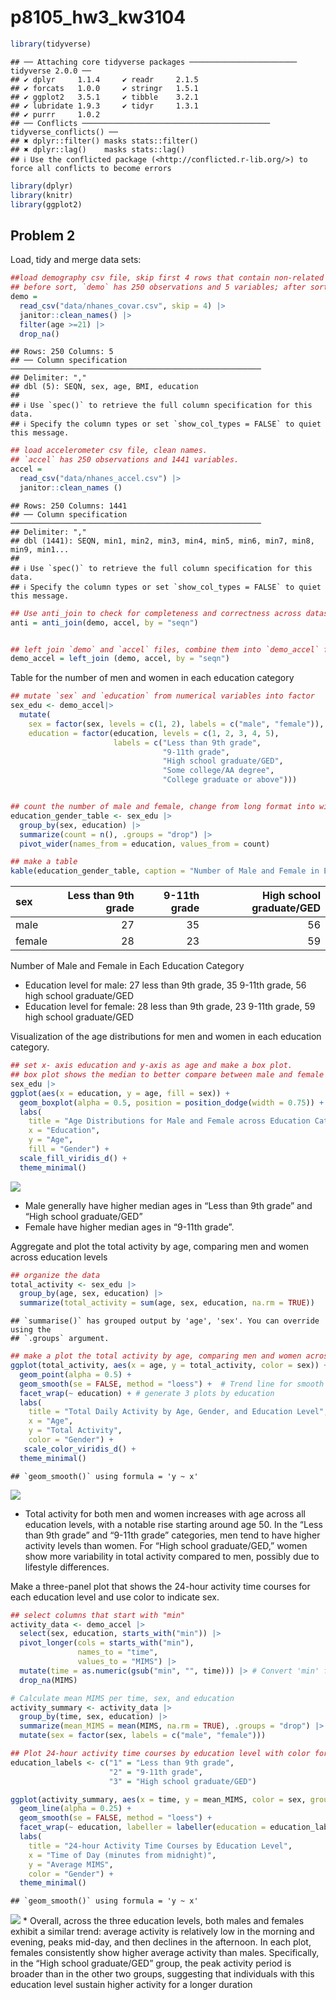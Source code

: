 p8105_hw3_kw3104
================

``` r
library(tidyverse)
```

    ## ── Attaching core tidyverse packages ──────────────────────── tidyverse 2.0.0 ──
    ## ✔ dplyr     1.1.4     ✔ readr     2.1.5
    ## ✔ forcats   1.0.0     ✔ stringr   1.5.1
    ## ✔ ggplot2   3.5.1     ✔ tibble    3.2.1
    ## ✔ lubridate 1.9.3     ✔ tidyr     1.3.1
    ## ✔ purrr     1.0.2     
    ## ── Conflicts ────────────────────────────────────────── tidyverse_conflicts() ──
    ## ✖ dplyr::filter() masks stats::filter()
    ## ✖ dplyr::lag()    masks stats::lag()
    ## ℹ Use the conflicted package (<http://conflicted.r-lib.org/>) to force all conflicts to become errors

``` r
library(dplyr)
library(knitr)
library(ggplot2)
```

## Problem 2

Load, tidy and merge data sets:

``` r
##load demography csv file, skip first 4 rows that contain non-related information, clean names.
## before sort, `demo` has 250 observations and 5 variables; after sort, `demo` has 228 observations and 5 variables.
demo = 
  read_csv("data/nhanes_covar.csv", skip = 4) |>
  janitor::clean_names() |>
  filter(age >=21) |>
  drop_na()
```

    ## Rows: 250 Columns: 5
    ## ── Column specification ────────────────────────────────────────────────────────
    ## Delimiter: ","
    ## dbl (5): SEQN, sex, age, BMI, education
    ## 
    ## ℹ Use `spec()` to retrieve the full column specification for this data.
    ## ℹ Specify the column types or set `show_col_types = FALSE` to quiet this message.

``` r
## load accelerometer csv file, clean names.
## `accel` has 250 observations and 1441 variables.
accel = 
  read_csv("data/nhanes_accel.csv") |>
  janitor::clean_names ()
```

    ## Rows: 250 Columns: 1441
    ## ── Column specification ────────────────────────────────────────────────────────
    ## Delimiter: ","
    ## dbl (1441): SEQN, min1, min2, min3, min4, min5, min6, min7, min8, min9, min1...
    ## 
    ## ℹ Use `spec()` to retrieve the full column specification for this data.
    ## ℹ Specify the column types or set `show_col_types = FALSE` to quiet this message.

``` r
## Use anti_join to check for completeness and correctness across datasets. `anti` shows 0 observation and 5 variables, means the all rows are matched.
anti = anti_join(demo, accel, by = "seqn")


## left join `demo` and `accel` files, combine them into `demo_accel` file based on seqn. `demo_accel` has 228 observations and 1445 variables
demo_accel = left_join (demo, accel, by = "seqn")
```

Table for the number of men and women in each education category

``` r
## mutate `sex` and `education` from numerical variables into factor
sex_edu <- demo_accel|>
  mutate(
    sex = factor(sex, levels = c(1, 2), labels = c("male", "female")),
    education = factor(education, levels = c(1, 2, 3, 4, 5), 
                       labels = c("Less than 9th grade", 
                                  "9-11th grade", 
                                  "High school graduate/GED", 
                                  "Some college/AA degree", 
                                  "College graduate or above")))


## count the number of male and female, change from long format into wide format using `pivot_wider`.
education_gender_table <- sex_edu |>
  group_by(sex, education) |>
  summarize(count = n(), .groups = "drop") |>
  pivot_wider(names_from = education, values_from = count)

## make a table
kable(education_gender_table, caption = "Number of Male and Female in Each Education Category")
```

| sex    | Less than 9th grade | 9-11th grade | High school graduate/GED |
|:-------|--------------------:|-------------:|-------------------------:|
| male   |                  27 |           35 |                       56 |
| female |                  28 |           23 |                       59 |

Number of Male and Female in Each Education Category

- Education level for male: 27 less than 9th grade, 35 9-11th grade, 56
  high school graduate/GED
- Education level for female: 28 less than 9th grade, 23 9-11th grade,
  59 high school graduate/GED

Visualization of the age distributions for men and women in each
education category.

``` r
## set x- axis education and y-axis as age and make a box plot. 
## box plot shows the median to better compare between male and female
sex_edu |>
ggplot(aes(x = education, y = age, fill = sex)) + 
  geom_boxplot(alpha = 0.5, position = position_dodge(width = 0.75)) +
  labs(
    title = "Age Distributions for Male and Female across Education Categories",
    x = "Education",
    y = "Age",
    fill = "Gender") +
  scale_fill_viridis_d() +
  theme_minimal()
```

![](p8105_hw3_kw3104_files/figure-gfm/unnamed-chunk-4-1.png)<!-- -->

- Male generally have higher median ages in “Less than 9th grade” and
  “High school graduate/GED”
- Female have higher median ages in “9-11th grade”.

Aggregate and plot the total activity by age, comparing men and women
across education levels

``` r
## organize the data
total_activity <- sex_edu |>
  group_by(age, sex, education) |>
  summarize(total_activity = sum(age, sex, education, na.rm = TRUE))
```

    ## `summarise()` has grouped output by 'age', 'sex'. You can override using the
    ## `.groups` argument.

``` r
## make a plot the total activity by age, comparing men and women across education levels
ggplot(total_activity, aes(x = age, y = total_activity, color = sex)) +
  geom_point(alpha = 0.5) + 
  geom_smooth(se = FALSE, method = "loess") +  # Trend line for smooth visualization
  facet_wrap(~ education) + # generate 3 plots by education
  labs(
    title = "Total Daily Activity by Age, Gender, and Education Level",
    x = "Age",
    y = "Total Activity",
    color = "Gender") +
   scale_color_viridis_d() +
  theme_minimal()
```

    ## `geom_smooth()` using formula = 'y ~ x'

![](p8105_hw3_kw3104_files/figure-gfm/unnamed-chunk-5-1.png)<!-- -->

- Total activity for both men and women increases with age across all
  education levels, with a notable rise starting around age 50. In the
  “Less than 9th grade” and “9-11th grade” categories, men tend to have
  higher activity levels than women. For “High school graduate/GED,”
  women show more variability in total activity compared to men,
  possibly due to lifestyle differences.

Make a three-panel plot that shows the 24-hour activity time courses for
each education level and use color to indicate sex.

``` r
## select columns that start with "min"
activity_data <- demo_accel |>
  select(sex, education, starts_with("min")) |>
  pivot_longer(cols = starts_with("min"), 
               names_to = "time", 
               values_to = "MIMS") |>
  mutate(time = as.numeric(gsub("min", "", time))) |> # Convert 'min' from dbl to numerical 
  drop_na(MIMS)

# Calculate mean MIMS per time, sex, and education
activity_summary <- activity_data |>
  group_by(time, sex, education) |>
  summarize(mean_MIMS = mean(MIMS, na.rm = TRUE), .groups = "drop") |>
  mutate(sex = factor(sex, labels = c("male", "female"))) 

## Plot 24-hour activity time courses by education level with color for sex
education_labels <- c("1" = "Less than 9th grade", 
                      "2" = "9-11th grade", 
                      "3" = "High school graduate/GED")

ggplot(activity_summary, aes(x = time, y = mean_MIMS, color = sex, group = sex)) +
  geom_line(alpha = 0.25) +
  geom_smooth(se = FALSE, method = "loess") +
  facet_wrap(~ education, labeller = labeller(education = education_labels)) +
  labs(
    title = "24-hour Activity Time Courses by Education Level",
    x = "Time of Day (minutes from midnight)",
    y = "Average MIMS",
    color = "Gender") +
  theme_minimal()
```

    ## `geom_smooth()` using formula = 'y ~ x'

![](p8105_hw3_kw3104_files/figure-gfm/unnamed-chunk-6-1.png)<!-- --> \*
Overall, across the three education levels, both males and females
exhibit a similar trend: average activity is relatively low in the
morning and evening, peaks mid-day, and then declines in the afternoon.
In each plot, females consistently show higher average activity than
males. Specifically, in the “High school graduate/GED” group, the peak
activity period is broader than in the other two groups, suggesting that
individuals with this education level sustain higher activity for a
longer duration
